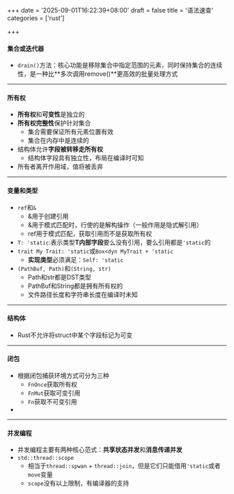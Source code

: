 +++
date = '2025-09-01T16:22:39+08:00'
draft = false
title = '语法速查'
categories = ['rust']

+++

#### 集合或迭代器

* `drain()`方法：核心功能是移除集合中指定范围的元素，同时保持集合的连续性，是一种比**多次调用remove()**更高效的批量处理方式

----------

#### 所有权

* **所有权**和**可变性**是独立的
* **所有权完整性**保护针对集合
  * 集合需要保证所有元素位置有效
  * 集合在内存中是连续的
* 结构体允许**字段被转移走所有权**
  * 结构体字段具有独立性，布局在编译时可知
* 所有者离开作用域，值将被丢弃

-----------

#### 变量和类型

* `ref`和`&`
  * &用于创建引用
  * &用于模式匹配时，行使的是解构操作（一般作用是隐式解引用）
  * ref用于模式匹配，获取引用而不是获取所有权
* `T: 'static`:表示类型**T内部字段**要么没有引用，要么引用都是`'static`的
* `trait My Trait: 'static`或`Box<dyn MyTrait + 'static`
  * **实现类型**必须满足：`Self: 'static`
* `(PathBuf, Path)`和`(String, str)`
  * Path和str都是DST类型
  * PathBuf和String都是拥有所有权的
  * 文件路径长度和字符串长度在编译时未知

--------

#### 结构体

* Rust不允许将struct中某个字段标记为可变

----------

#### 闭包

* 根据闭包捕获环境方式可分为三种
  * `FnOnce`获取所有权
  * `FnMut`获取可变引用
  * `Fn`获取不可变引用
* 

-------------

#### 并发编程

* 并发编程主要有两种核心范式：**共享状态并发**和**消息传递并发**
* `std::thread::scope`
  * 相当于`thread::spwan` + `thread::join`，但是它们只能借用`'static`或者`move`变量
  * `scope`没有以上限制，有编译器的支持
